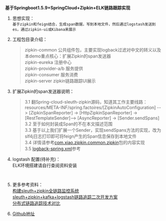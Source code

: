 **基于Springboot1.5.9+SpringCloud+Zipkin+ELK链路跟踪实现**

1. 思想实现：<br>
   ``基于zipkin和feign结合，生成span数据，写到本地文件，然后通过logstash发送到es，通过zipkin-ui或Kibana来展示``
  
2. 工程包目录介绍：<br>
   > zipkin-common 公共组件包，主要实现logback过滤对中文的转义以及本demo重点核心：扩展Zipkin的span发送器<br>
   > zipkin-eureka 注册中心<br>
   > zipkin-provider-a/b 服务提供<br>
   > zipkin-consumer 服务消费<br>
   > zipkin-server zipkin链路跟踪UI展示<br>
3. 扩展Zipkin的span发送器说明：<br>
   >3.1 翻Spring-cloud-sleuth-zipkin源码，知道其工作主要线路：<br>
   > resources/META-INF/spring.factoires/[ZipkinAutoConfiguration] -->
   > [ZipkinSpanReporter] -> [HttpZipkinSpanReporter] -> 
   > [RestTemplateSender]--> [AsyncReporter] -> [Sender.sendSpans]<br>
   >3.2 至于如何封装成Span的不在本文描述范围<br>
   >3.3 基于以上我们扩展一个Sender，实现sendSpans方法的实现，改为slf4j日志打印即可将feign产生的Span信息保存到本地文件<br>
   >3.4 详情请参考[com.xiao.zipkin.common.zipkin](https://github.com/Xlinlin/spingcloud-zipkin-elk-demo/tree/master/zipkin-common/src/main/java/com/xiao/zipkin/common)包的内容实现<br>
   >3.5 [logback-spring.xml](https://github.com/Xlinlin/spingcloud-zipkin-elk-demo/blob/master/zipkin-provider-b/src/main/resources/logback-spring.xml)参考
4. logstash 配置(待补充)：<br>
   ELK环境搭建请自行查阅资料安装<br>
   ```$xslt
    
   ```                    
   
5. 更多参考资料：<br>
  [构建sleuth+zipkin全链路监控系统](https://blog.csdn.net/u012394095/category_9279645.html)<br>
  [sleuth+zipkin+kafka+logstash链路追踪二次开发方案](https://blog.csdn.net/u012394095/article/details/94389644)<br>
  [分布式链路追踪技术对比](https://blog.csdn.net/u012394095/article/details/79700200)<br>
  
6. [Github地址](https://github.com/Xlinlin/spingcloud-zipkin-elk-demo)